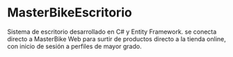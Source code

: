 # MasterBikeEscritorio
Sistema de escritorio desarrollado en C# y Entity Framework. se conecta directo a MasterBike Web para surtir de productos directo a la tienda online, con inicio de sesión a perfiles de mayor grado. 
